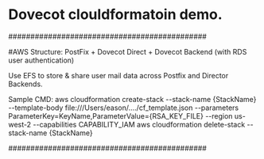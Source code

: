 # Dovecot clouldformatoin demo.

#############################################

#AWS Structure:
PostFix + Dovecot Direct + Dovecot Backend (with RDS user authentication)

Use EFS to store & share user mail data across Postfix and Director Backends.

Sample CMD:
aws cloudformation create-stack --stack-name {StackName} --template-body file:///Users/eason/..../cf_template.json  --parameters ParameterKey=KeyName,ParameterValue={RSA_KEY_FILE} --region us-west-2 --capabilities CAPABILITY_IAM
aws cloudformation delete-stack --stack-name {StackName}

#############################################